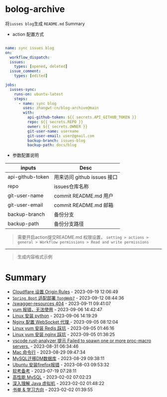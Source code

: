 # bolog-archive
将`iusses blog`生成 `README.md` Summary

- action 配置方式
```yml

name: sync issues blog
on:
  workflow_dispatch:
  issues:
    types: [opened, deleted]
  issue_comment:
    types: [edited]

jobs:
  iusses-sync:
    runs-on: ubuntu-latest
    steps:
      - name: sync blog
        uses: zhangwt-cn/blog-archive@main
        with:
          api-github-token: ${{ secrets.API_GITHUB_TOKEN }}
          repo: ${{ secrets.REPO }}
          owner: ${{ secrets.OWNER }}
          git-user-name: username
          git-user-email: user@gmail.com
          backup-branch: issues-blog
          backup-path: docs/blog
```

- 参数配置说明
  
| inputs   | Desc         |
| ------ | ---------------- |
| api-github-token   | 用来访问 github issues 接口    |
| repo    | issues仓库名称 |
| git-user-name | commit README.md 用户      |
| git-user-email | commit README.md 邮箱     |
| backup-branch | 备份分支      |
| backup-path | 备份分支路径     |


> 需要开启action提交README.md 权限设置， `setting > actions > general > Workflow permissions > Read and write permissions`


---
> 生成内容格式示例
# Summary

- [Cloudflare 设置 Origin Rules](https://github.com/zhangwt-cn/notes/issues/16) - 2023-09-19 12:06:49
- [`Spring Boot` 适配部署 `TongWeb7`](https://github.com/zhangwt-cn/notes/issues/15) - 2023-09-12 08:44:36
- [/swagger-resources 404](https://github.com/zhangwt-cn/notes/issues/14) - 2023-09-11 09:41:07
- [yum 报错，无法使用](https://github.com/zhangwt-cn/notes/issues/13) - 2023-09-06 14:42:47
- [Linux 安装 python](https://github.com/zhangwt-cn/notes/issues/12) - 2023-09-06 14:19:29
- [Nginx 配置 WebSocket 代理 ](https://github.com/zhangwt-cn/notes/issues/11) - 2023-09-05 08:12:04
- [Linux yum 安装 Redis 踩坑](https://github.com/zhangwt-cn/notes/issues/10) - 2023-09-05 01:46:16
- [Linux yum 安装 nginx 踩坑](https://github.com/zhangwt-cn/notes/issues/9) - 2023-09-05 01:36:25
- [vscode rust-analyzer 提示 Failed to spawn one or more proc-macro servers.](https://github.com/zhangwt-cn/notes/issues/8) - 2023-08-31 06:34:46
- [Mac 命令行](https://github.com/zhangwt-cn/notes/issues/7) - 2023-08-29 09:47:34
- [MySQL迁移DM数据库](https://github.com/zhangwt-cn/notes/issues/6) - 2023-08-29 09:38:11
- [Ubuntu 安装firefox报错](https://github.com/zhangwt-cn/notes/issues/5) - 2023-08-03 09:53:32
- [软考备考](https://github.com/zhangwt-cn/notes/issues/4) - 2023-07-19 07:28:11
- [高性能 MySQL](https://github.com/zhangwt-cn/notes/issues/1) - 2023-02-02 07:02:23
- [深入理解 Java 虚拟机](https://github.com/zhangwt-cn/notes/issues/2) - 2023-02-02 01:48:22
- [书单 & 学习方向](https://github.com/zhangwt-cn/notes/issues/3) - 2023-02-02 01:39:55
